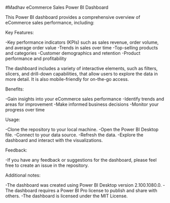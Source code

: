 #Madhav eCommerce Sales Power BI Dashboard

This Power BI dashboard provides a comprehensive overview of eCommerce sales performance, including:

Key Features:

-Key performance indicators (KPIs) such as sales revenue, order volume, and average order value
-Trends in sales over time
-Top-selling products and categories
-Customer demographics and retention
-Product performance and profitability

The dashboard includes a variety of interactive elements, such as filters, slicers, and drill-down capabilities, that allow users to explore the data in more detail. It is also mobile-friendly for on-the-go access.

Benefits:

-Gain insights into your eCommerce sales performance
-Identify trends and areas for improvement
-Make informed business decisions
-Monitor your progress over time

Usage:

-Clone the repository to your local machine.
-Open the Power BI Desktop file.
-Connect to your data source.
-Refresh the data.
-Explore the dashboard and interact with the visualizations.

Feedback:

-If you have any feedback or suggestions for the dashboard, please feel free to create an issue in the repository.

Additional notes:

-The dashboard was created using Power BI Desktop version 2.100.1080.0.
-The dashboard requires a Power BI Pro license to publish and share with others.
-The dashboard is licensed under the MIT License.

